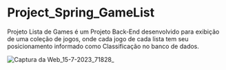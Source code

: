 # Project_Spring_GameList
Projeto Lista de Games é um Projeto Back-End desenvolvido para exibição de uma coleção de jogos,
onde cada jogo de cada lista tem seu posicionamento informado como Classificação no banco de dados.


![Captura da Web_15-7-2023_71828_](https://github.com/LeoPCX/Project_Spring_GameList/assets/138378121/661a31d6-3022-4c36-9721-674ec2207c81)
